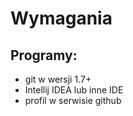 # Wymagania

## Programy:
- git w wersji 1.7+
- Intellij IDEA lub inne IDE
- profil w serwisie github

